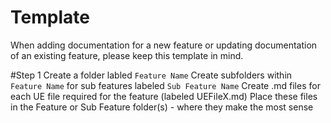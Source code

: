 # Template
When adding documentation for a new feature or updating documentation of an existing feature, please keep this template in mind.

#Step 1
Create a folder labled `Feature Name`
Create subfolders within `Feature Name` for sub features labeled `Sub Feature Name`
Create .md files for each UE file required for the feature (labeled UEFileX.md)
Place these files in the Feature or Sub Feature folder(s) - where they make the most sense
